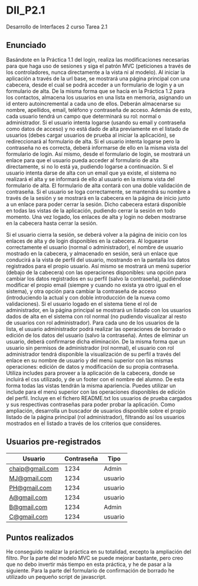 # DII_P2.1
Desarrollo de Interfaces 2 curso Tarea 2.1

## Enunciado
Basándote en la Práctica 1.1 del login, realiza las modificaciones necesarias para que
haga uso de sesiones y siga el patrón MVC (peticiones a través de los controladores,
nunca directamente a la vista ni al modelo).
Al iniciar la aplicación a través de la url base, se mostrará una página principal con una
cabecera, desde el cual se podrá acceder a un formulario de login y a un formulario de
alta.
De la misma forma que se hacía en la Práctica 1.2 para los contactos, almacena los
usuarios en una lista en memoria, asignando un id entero autoincremental a cada uno de
ellos. Deberán almacenarse su nombre, apellidos, email, teléfono y contraseña de
acceso. Además de esto, cada usuario tendrá un campo que determinará su rol: normal o
administrador.
Si el usuario intenta logarse (usando su email y contraseña como datos de acceso) y no
está dado de alta previamente en el listado de usuarios (debes cargar usuarios de prueba
al iniciar la aplicación), se redireccionará al formulario de alta.
Si el usuario intenta logarse pero la contraseña no es correcta, deberá informarse de ello
en la misma vista del formulario de login.
Así mismo, desde el formulario de login, se mostrará un enlace para que el usuario pueda
acceder al formulario de alta directamente, si no lo está ya, pudiendo logarse a
continuación.
Si el usuario intenta darse de alta con un email que ya existe, el sistema no realizará el
alta y se informará de ello al usuario en la misma vista del formulario de alta. El
formulario de alta contará con una doble validación de contraseña.
Si el usuario se loga correctamente, se mantendrá su nombre a través de la sesión y se
mostrará en la cabecera en la página de inicio junto a un enlace para poder cerrar la
sesión. Dicho cabecera estará disponible en todas las vistas de la aplicación, pudiendo
cerrar la sesión en todo momento.
Una vez logado, los enlaces de alta y login no deben mostrarse en la cabecera hasta
cerrar la sesión.

Si el usuario cierra la sesión, se deberá volver a la página de inicio con los enlaces de alta
y de login disponibles en la cabecera.
Al loguearse correctamente el usuario (normal o administrador), el nombre de usuario
mostrado en la cabecera, y almacenado en sesión, será un enlace que conducirá a la
vista de perfil del usuario, mostrando en la pantalla los datos registrados para el propio
usuario. Así mismo se mostrará un menú superior (debajo de la cabecera) con las
operaciones disponibles: una opción para cambiar los datos registrados en su perfil
(salvo la contraseña), pudiéndose modificar el propio email (siempre y cuando no exista
ya otro igual en el sistema), y otra opción para cambiar la contraseña de acceso
(introduciendo la actual y con doble introducción de la nueva como validaciones).
Si el usuario logado en el sistema tiene el rol de administrador, en la página principal se
mostrará un listado con los usuarios dados de alta en el sistema con rol normal (no
pudiendo visualizar al resto de usuarios con rol administrador). Para cada uno de los
usuarios de la lista, el usuario administrador podrá realizar las operaciones de borrado o
edición de los datos del usuario (salvo la contraseña). Antes de eliminar un usuario,
deberá confirmarse dicha eliminación.
De la misma forma que un usuario sin permisos de administrador (rol normal), el usuario
con rol administrador tendrá disponible la visualización de su perfil a través del enlace en
su nombre de usuario y del menú superior con las mismas operaciones: edición de datos
y modificación de su propia contraseña.
Utiliza includes para proveer a la aplicación de la cabecera, donde se incluirá el css
utilizado, y de un footer con el nombre del alumno. De esta forma todas las vistas
tendrán la misma apariencia. Puedes utilizar un include para el menú superior con las
operaciones disponibles de edición del perfil.
Incluye en el fichero README.txt los usuarios de prueba cargados y sus respectivas
contraseñas para poder probar la aplicación.
Como ampliación, desarrolla un buscador de usuarios disponible sobre el propio listado
de la página principal (rol administrador), filtrando así los usuarios mostrados en el
listado a través de los criterios que consideres.

## Usuarios pre-registrados
| Usuario | Contraseña | Tipo |
| --------- | --------- | --------- |
| chaip@gmail.com | 1234 | Admin|
| MJ@gmail.com | 1234 | usuario|
| PH@gmail.com | 1234 | usuario|
| A@gmail.com | 1234 | usuario |
| B@gmail.com | 1234 | Admin |
| C@gmail.com | 1234 | usuario|

## Puntos realizados
He conseguido realizar la práctica en su totalidad, excepto la ampliación del filtro.
Por la parte del modelo MVC se puede mejorar bastante, pero creo que no debo invertir más tiempo en esta práctica, y he de pasar a la siguiente.
Para la parte del formulario de confirmación de borrado he utilizado un pequeño script de javascript.
